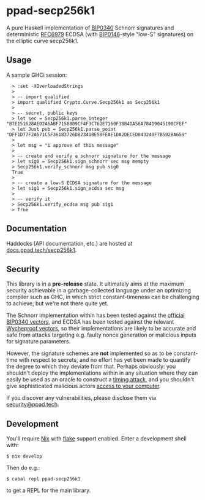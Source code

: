 # ppad-secp256k1

A pure Haskell implementation of [BIP0340][bp340] Schnorr signatures
and deterministic [RFC6979][r6979] ECDSA (with [BIP0146][bp146]-style
"low-S" signatures) on the elliptic curve secp256k1.

## Usage

A sample GHCi session:

```
  > :set -XOverloadedStrings
  >
  > -- import qualified
  > import qualified Crypto.Curve.Secp256k1 as Secp256k1
  >
  > -- secret, public keys
  > let sec = Secp256k1.parse_integer "B7E151628AED2A6ABF7158809CF4F3C762E7160F38B4DA56A784D9045190CFEF"
  > let Just pub = Secp256k1.parse_point "DFF1D77F2A671C5F36183726DB2341BE58FEAE1DA2DECED843240F7B502BA659"
  >
  > let msg = "i approve of this message"
  >
  > -- create and verify a schnorr signature for the message
  > let sig0 = Secp256k1.sign_schnorr sec msg mempty
  > Secp256k1.verify_schnorr msg pub sig0
  True
  >
  > -- create a low-S ECDSA signature for the message
  > let sig1 = Secp256k1.sign_ecdsa sec msg
  >
  > -- verify it
  > Secp256k1.verify_ecdsa msg pub sig1
  > True
```

## Documentation

Haddocks (API documentation, etc.) are hosted at
[docs.ppad.tech/secp256k1][hadoc].

## Security

This library is in a **pre-release** state. It ultimately aims at the
maximum security achievable in a garbage-collected language under an
optimizing compiler such as GHC, in which strict constant-timeness can
be challenging to achieve, but we're not there quite yet.

The Schnorr implementation within has been tested against the [official
BIP0340 vectors][ut340], and ECDSA has been tested against the relevant
[Wycheproof vectors][wyche], so their implementations are likely to be
accurate and safe from attacks targeting e.g. faulty nonce generation or
malicious inputs for signature parameters.

However, the signature schemes are **not** implemented so as to be
constant-time with respect to secrets, and no effort has yet been
made to quantify the degree to which they deviate from that. Perhaps
obviously: you shouldn't deploy the implementations within in any
situation where they can easily be used as an oracle to construct a
[timing attack][timea], and you shouldn't give sophisticated malicious
actors [access to your computer][flurl].

If you discover any vulnerabilities, please disclose them via
security@ppad.tech.

## Development

You'll require [Nix][nixos] with [flake][flake] support enabled. Enter a
development shell with:

```
$ nix develop
```

Then do e.g.:

```
$ cabal repl ppad-secp256k1
```

to get a REPL for the main library.

[bp340]: https://github.com/bitcoin/bips/blob/master/bip-0340.mediawiki
[ut340]: https://github.com/bitcoin/bips/blob/master/bip-0340/test-vectors.csv
[bp146]: https://github.com/bitcoin/bips/blob/master/bip-0146.mediawiki
[r6979]: https://www.rfc-editor.org/rfc/rfc6979
[nixos]: https://nixos.org/
[flake]: https://nixos.org/manual/nix/unstable/command-ref/new-cli/nix3-flake.html
[hadoc]: https://docs.ppad.tech/secp256k1
[wyche]: https://github.com/C2SP/wycheproof
[timea]: https://en.wikipedia.org/wiki/Timing_attack
[flurl]: https://eprint.iacr.org/2014/140.pdf
